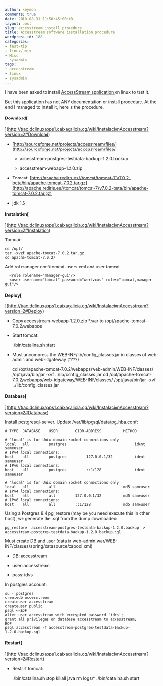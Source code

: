 ```yaml
---
author: keymon
comments: true
date: 2010-08-31 11:50:45+00:00
layout: post
slug: accesstream_install_procedure
title: Accesstream software installation procedure
wordpress_id: 188
categories:
- fast-tip
- linux/unix
- Misc
- sysadmin
tags:
- accesstream
- linux
- sysadmin
---
```


I have been asked to install [AccessStream application ](http://www.accesstream.com/)on linux to test it.


But this application has not ANY documentation or install procedure. At the end I managed to install it, here is the procedure.

<!-- more -->


#### Download[
](http://trac.dclinuxapps1.caixagalicia.cg/wiki/InstalacionAccesstream?version=2#Download)





	
  * [http://sourceforge.net/projects/accesstream/files/](http://sourceforge.net/projects/accesstream/files/)

	
    * accesstream-postgres-testdata-backup-1.2.0.backup

	
    * accesstream-webapp-1.2.0.zip






	
  * Tomcat: [http://apache.rediris.es//tomcat/tomcat-7/v7.0.2-beta/bin/apache-tomcat-7.0.2.tar.gz](http://apache.rediris.es//tomcat/tomcat-7/v7.0.2-beta/bin/apache-tomcat-7.0.2.tar.gz)



	
  * jdk 1.6




#### Instalation[
](http://trac.dclinuxapps1.caixagalicia.cg/wiki/InstalacionAccesstream?version=2#Instalation)


Tomcat:

    
    cd /opt/
    tar -xvzf apache-tomcat-7.0.2.tar.gz
    cd apache-tomcat-7.0.2/
    


Add rol manager conf/tomcat-users.xml and user tomcat

    
      <role rolename="manager-gui"/>
      <user username="tomcat" password="werfvcxs" roles="tomcat,manager-gui"/>
    




#### Deploy[
](http://trac.dclinuxapps1.caixagalicia.cg/wiki/InstalacionAccesstream?version=2#Deploy)





	
  * Copy accesstream-webapp-1.2.0.zip *.war to  /opt/apache-tomcat-7.0.2/webapps

	
  * Start tomcat:

    
    ./bin/catalina.sh start
    






	
  * Must uncompress the  WEB-INF/lib/config_classes.jar in classes of web-admin and web-idgateway  (????)

    
    cd /opt/apache-tomcat-7.0.2/webapps/web-admin/WEB-INF/classes/
    /opt/java/bin/jar -xvf ../lib/config_classes.jar
    cd /opt/apache-tomcat-7.0.2/webapps/web-idgateway/WEB-INF/classes/
    /opt/java/bin/jar -xvf ../lib/config_classes.jar
    







#### Database[
](http://trac.dclinuxapps1.caixagalicia.cg/wiki/InstalacionAccesstream?version=2#Database)


Install postgresql-server. Update /var/lib/pgsql/data/pg_hba.conf:

    
    # TYPE  DATABASE    USER        CIDR-ADDRESS          METHOD
    
    # "local" is for Unix domain socket connections only
    local   all         postgres                               ident sameuser
    # IPv4 local connections:
    host    all         postgres         127.0.0.1/32          ident sameuser
    # IPv6 local connections:
    host    all         postgres         ::1/128               ident sameuser
    
    # "local" is for Unix domain socket connections only
    local   all         all                               md5 sameuser
    # IPv4 local connections:
    host    all         all         127.0.0.1/32          md5 sameuser
    # IPv6 local connections:
    host    all         all         ::1/128               md5 sameuser
    


Using a Postgres 8.4 pg_restore (may be you need execute this in other  host), we generate the .sql from the dump downloaded:

    
    pg_restore  accesstream-postgres-testdata-backup-1.2.0.backup  > accesstream-postgres-testdata-backup-1.2.0.backup.sql
    


Must create DB and user (data in  web-admin.war/WEB-INF/classes/spring/datasource/xapool.xml):



	
  * DB: accesstream

	
  * user: accesstream

	
  * pass: idvs


In postgres account:

    
    su - postgres
    createdb accesstream
    createuser accesstream
    createuser public
    psql <<EOF
    alter user accesstream with encrypted password 'idvs';
    grant all privileges on database accesstream to accesstream;
    EOF
    psql accesstream -f accesstream-postgres-testdata-backup-1.2.0.backup.sql
    




#### Restart[
](http://trac.dclinuxapps1.caixagalicia.cg/wiki/InstalacionAccesstream?version=2#Restart)





	
  * Restart tomcat:

    
    ./bin/catalina.sh stop
    killall java
    rm logs/*
    ./bin/catalina.sh start
    





